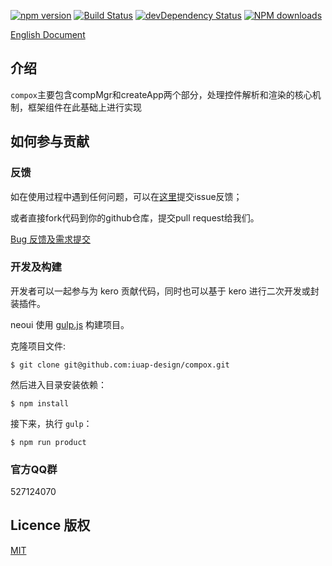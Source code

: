 
[![npm version](https://img.shields.io/npm/v/compox.svg)](https://www.npmjs.com/package/compox)
[![Build Status](https://img.shields.io/travis/iuap-design/compox/master.svg)](https://travis-ci.org/iuap-design/compox)
[![devDependency Status](https://img.shields.io/david/dev/iuap-design/compox.svg)](https://david-dm.org/iuap-design/compox#info=devDependencies)
[![NPM downloads](http://img.shields.io/npm/dm/compox.svg?style=flat)](https://npmjs.org/package/compox)


[English Document](./README.md)
##  介绍
`compox`主要包含compMgr和createApp两个部分，处理控件解析和渲染的核心机制，框架组件在此基础上进行实现



## 如何参与贡献


### 反馈
如在使用过程中遇到任何问题，可以在[这里](https://github.com/iuap-design/compox/issues)提交issue反馈；

或者直接fork代码到你的github仓库，提交pull request给我们。


[Bug 反馈及需求提交](CONTRIBUTING.md)

### 开发及构建

开发者可以一起参与为 kero 贡献代码，同时也可以基于 kero 进行二次开发或封装插件。


neoui 使用 [gulp.js](http://gulpjs.com/) 构建项目。

克隆项目文件:

```
$ git clone git@github.com:iuap-design/compox.git
```

然后进入目录安装依赖：

```
$ npm install
```

接下来，执行 `gulp`：

```
$ npm run product
```

### 官方QQ群

527124070

## Licence 版权

[MIT](./LICENSE)
